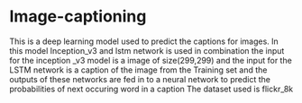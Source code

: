# Image-captioning
This is a deep learning model used to predict the captions for images.
In this model Inception_v3 and lstm network is used in combination 
the input for the inception _v3 model is  a image of size(299,299) and 
the input for the LSTM network is a caption of the image from the Training set
and the outputs of these networks are fed in to a neural network 
to predict the probabilities of next occuring word in a caption
The dataset used is flickr_8k
